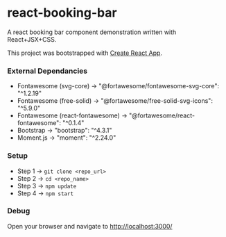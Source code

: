 # react-booking-bar

A react booking bar component demonstration written with React+JSX+CSS.

This project was bootstrapped with [Create React App](https://github.com/facebook/create-react-app).


### External Dependancies

* Fontawesome (svg-core) → "@fortawesome/fontawesome-svg-core": "^1.2.19"
* Fontawesome (free-solid) → "@fortawesome/free-solid-svg-icons": "^5.9.0"
* Fontawesome (react-fontawesome) → "@fortawesome/react-fontawesome": "^0.1.4"
* Bootstrap → "bootstrap": "^4.3.1"
* Moment.js → "moment": "^2.24.0"


### Setup

* Step 1 → `git clone <repo_url>`
* Step 2 → `cd <repo_name>`
* Step 3 → `npm update`
* Step 4 → `npm start`


### Debug

Open your browser and navigate to [http://localhost:3000/](http://localhost:3000/)
